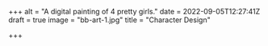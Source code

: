 +++
alt = "A digital painting of 4 pretty girls."
date = 2022-09-05T12:27:41Z
draft = true
image = "bb-art-1.jpg"
title = "Character Design"

+++
